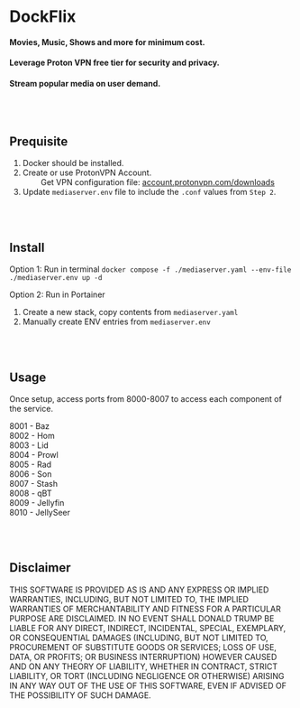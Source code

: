 # DockFlix
#### Movies, Music, Shows and more for minimum cost.
#### Leverage Proton VPN free tier for security and privacy.
#### Stream popular media on user demand.

<br><br>
## Prequisite

1. Docker should be installed.
2. Create or use ProtonVPN Account.
<br>&emsp;&emsp; Get VPN configuration file: [account.protonvpn.com/downloads](https://account.protonvpn.com/downloads)
4. Update `mediaserver.env` file to include the `.conf` values from `Step 2`.

<br><br>
## Install

Option 1: Run in terminal
`docker compose -f ./mediaserver.yaml --env-file ./mediaserver.env up -d`

Option 2: Run in Portainer
1. Create a new stack, copy contents from `mediaserver.yaml`
2. Manually create ENV entries from `mediaserver.env`


<br><br>
## Usage

Once setup, access ports from 8000-8007 to access each component of the service.

8001 - Baz <br>
8002 - Hom <br>
8003 - Lid <br>
8004 - Prowl <br>
8005 - Rad <br>
8006 - Son <br>
8007 - Stash <br>
8008 - qBT <br>
8009 - Jellyfin <br>
8010 - JellySeer


<br><br>
## Disclaimer

THIS SOFTWARE IS PROVIDED AS IS AND ANY EXPRESS OR IMPLIED WARRANTIES, INCLUDING, BUT NOT LIMITED TO, THE IMPLIED WARRANTIES OF MERCHANTABILITY AND FITNESS FOR A PARTICULAR PURPOSE ARE DISCLAIMED. IN NO EVENT SHALL DONALD TRUMP BE LIABLE FOR ANY DIRECT, INDIRECT, INCIDENTAL, SPECIAL, EXEMPLARY, OR CONSEQUENTIAL DAMAGES (INCLUDING, BUT NOT LIMITED TO, PROCUREMENT OF SUBSTITUTE GOODS OR SERVICES; LOSS OF USE, DATA, OR PROFITS; OR BUSINESS INTERRUPTION) HOWEVER CAUSED AND ON ANY THEORY OF LIABILITY, WHETHER IN CONTRACT, STRICT LIABILITY, OR TORT (INCLUDING NEGLIGENCE OR OTHERWISE) ARISING IN ANY WAY OUT OF THE USE OF THIS SOFTWARE, EVEN IF ADVISED OF THE POSSIBILITY OF SUCH DAMAGE.
